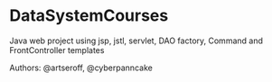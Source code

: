 # DataSystemCourses
Java web project using jsp, jstl, servlet,
DAO factory, Command and FrontController templates

Authors: @artseroff, @cyberpanncake

